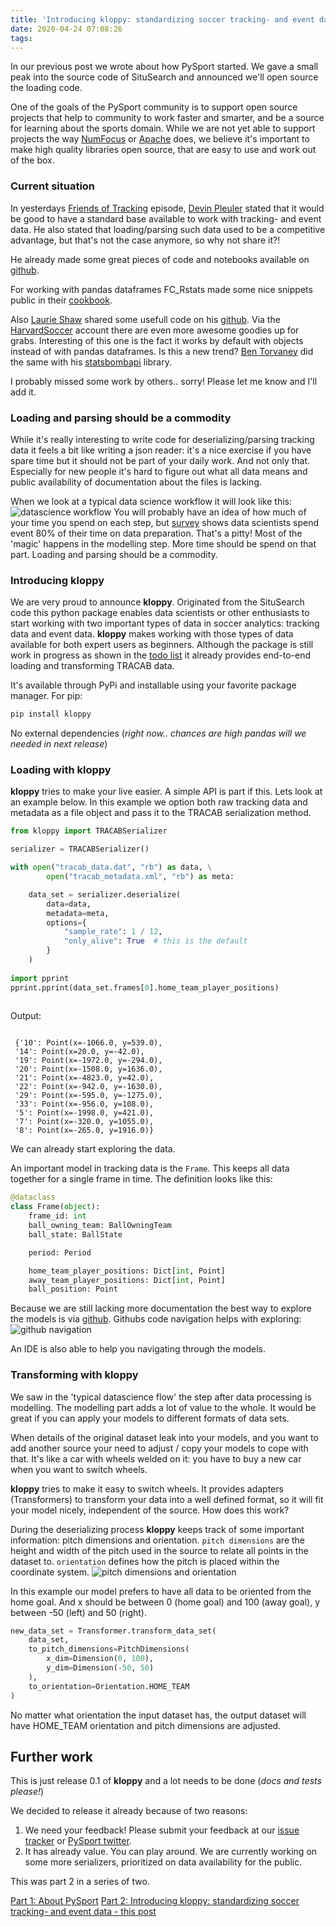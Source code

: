 ```yaml
---
title: 'Introducing kloppy: standardizing soccer tracking- and event data'
date: 2020-04-24 07:08:26
tags:
---
```

In our previous post we wrote about how PySport started. We gave a small peak into the source code of SituSearch and announced we'll open source the loading code.
 
One of the goals of the PySport community is to support open source projects that help to community to work faster and smarter, and be a source for learning about the sports domain. While we are not yet able to support projects the way [NumFocus](https://numfocus.org/) or [Apache](https://www.apache.org/) does, we believe it's important to make high quality libraries open source, that are easy to use and work out of the box.

### Current situation

In yesterdays [Friends of Tracking](https://www.youtube.com/channel/UCUBFJYcag8j2rm_9HkrrA7w) episode, [Devin Pleuler](https://twitter.com/devinpleuler) stated that it would be good to have a standard base available to work with tracking- and event data. He also stated that loading/parsing such data used to be a competitive advantage, but that's not the case anymore, so why not share it?! 

He already made some great pieces of code and notebooks available on [github](https://github.com/devinpleuler/analytics-handbook).

For working with pandas dataframes FC_Rstats made some nice snippets public in their [cookbook](https://github.com/FCrSTATS/tracab_cookbook).

Also [Laurie Shaw](https://twitter.com/EightyFivePoint) shared some usefull code on his [github](https://github.com/Friends-of-Tracking-Data-FoTD/LaurieOnTracking). Via the [HarvardSoccer](https://github.com/HarvardSoccer/TrackingData) account there are even more awesome goodies up for grabs. Interesting of this one is the fact it works by default with objects instead of with pandas dataframes. Is this a new trend? [Ben Torvaney](https://twitter.com/Torvaney) did the same with his [statsbombapi](https://github.com/Torvaney/statsbombapi) library.

I probably missed some work by others.. sorry! Please let me know and I'll add it.


### Loading and parsing should be a commodity

While it's really interesting to write code for deserializing/parsing tracking data it feels a bit like writing a json reader: it's a nice exercise if you have spare time but it should not be part of your daily work. And not only that. Especially for new people it's hard to figure out what all data means and public availability of documentation about the files is lacking.

When we look at a typical data science workflow it will look like this:
![datascience workflow](/images/datascience-flow.png)
You will probably have an idea of how much of your time you spend on each step, but [survey](https://www.dataversity.net/survey-shows-data-scientists-spend-time-cleaning-data/#) shows data scientists spend event 80% of their time on data preparation. That's a pitty! Most of the 'magic' happens in the modelling step. More time should be spend on that part. Loading and parsing should be a commodity.

### Introducing kloppy

We are very proud to announce **kloppy**. Originated from the SituSearch code this python package enables data scientists or other enthusiasts to start working with two important types of data in soccer analytics: tracking data and event data. **kloppy** makes working with those types of data available for both expert users as beginners. Although the package is still work in progress as shown in the [todo list](https://github.com/PySport/kloppy#todo-list) it already provides end-to-end loading and transforming TRACAB data.

It's available through PyPi and installable using your favorite package manager. For pip:
```sh
pip install kloppy
```
No external dependencies (*right now.. chances are high pandas will we needed in next release*)


### Loading with kloppy
**kloppy** tries to make your live easier. A simple API is part if this. Lets look at an example below. In this example we option both raw tracking data and metadata as a file object and pass it to the TRACAB serialization method.

```python
from kloppy import TRACABSerializer

serializer = TRACABSerializer()

with open("tracab_data.dat", "rb") as data, \
        open("tracab_metadata.xml", "rb") as meta:

    data_set = serializer.deserialize(
        data=data,
        metadata=meta,
        options={
            "sample_rate": 1 / 12,
            "only_alive": True  # this is the default
        }
    )
    
import pprint
pprint.pprint(data_set.frames[0].home_team_player_positions)
    
```
Output:
```text

 {'10': Point(x=-1066.0, y=539.0),
 '14': Point(x=20.0, y=-42.0),
 '19': Point(x=-1972.0, y=-294.0),
 '20': Point(x=-1508.0, y=1636.0),
 '21': Point(x=-4823.0, y=42.0),
 '22': Point(x=-942.0, y=-1630.0),
 '29': Point(x=-595.0, y=-1275.0),
 '33': Point(x=-956.0, y=108.0),
 '5': Point(x=-1998.0, y=421.0),
 '7': Point(x=-320.0, y=1055.0),
 '8': Point(x=-265.0, y=1916.0)}
```
We can already start exploring the data.

An important model in tracking data is the `Frame`. This keeps all data together for a single frame in time. The definition looks like this:
```python
@dataclass
class Frame(object):
    frame_id: int
    ball_owning_team: BallOwningTeam
    ball_state: BallState

    period: Period

    home_team_player_positions: Dict[int, Point]
    away_team_player_positions: Dict[int, Point]
    ball_position: Point
```
Because we are still lacking more documentation the best way to explore the models is via [github](https://github.com/PySport/kloppy/blob/master/kloppy/domain/models/tracking.py). Githubs code navigation helps with exploring:
![github navigation](/images/kloppy-frame.png)

An IDE is also able to help you navigating through the models.


### Transforming with kloppy
We saw in the 'typical datascience flow' the step after data processing is modelling. The modelling part adds a lot of value to the whole. It would be great if you can apply your models to different formats of data sets. 

When details of the original dataset leak into your models, and you want to add another source your need to adjust / copy your models to cope with that. It's like a car with wheels welded on it: you have to buy a new car when you want to switch wheels.

**kloppy** tries to make it easy to switch wheels. It provides adapters (Transformers) to transform your data into a well defined format, so it will fit your model nicely, independent of the source. How does this work?

During the deserializing process **kloppy** keeps track of some important information: pitch dimensions and orientation.
`pitch dimensions` are the height and width of the pitch used in the source to relate all points in the dataset to.
`orientation` defines how the pitch is placed within the coordinate system. 
![pitch dimensions and orientation](/images/pitch_dimension_and_orientation.png)

In this example our model prefers to have all data to be oriented from the home goal. And x should be between 0 (home goal) and 100 (away goal), y between -50 (left) and 50 (right).
```python
new_data_set = Transformer.transform_data_set(
    data_set,
    to_pitch_dimensions=PitchDimensions(
        x_dim=Dimension(0, 100),
        y_dim=Dimension(-50, 50)
    ),
    to_orientation=Orientation.HOME_TEAM
)
```
No matter what orientation the input dataset has, the output dataset will have HOME_TEAM orientation and pitch dimensions are adjusted.

## Further work
This is just release 0.1 of **kloppy** and a lot needs to be done (*docs and tests please!*) 

We decided to release it already because of two reasons:
1. We need your feedback! Please submit your feedback at our [issue tracker](https://github.com/PySport/kloppy/issues) or [PySport twitter](https://twitter.com/PySportOrg).
2. It has already value. You can play around. We are currently working on some more serializers, prioritized on data availability for the public.  

This was part 2 in a series of two.

[Part 1: About PySport](/2020/04/21/About-PySport/)
[Part 2: Introducing kloppy: standardizing soccer tracking- and event data - this post](/2020/04/24/Introducing-kloppy-standardizing-soccer-tracking-and-event-data/)
 


